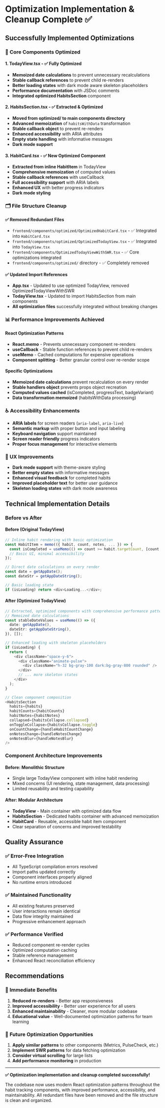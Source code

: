 # Optimization Implementation & Cleanup Complete ✅

## Successfully Implemented Optimizations

### 🚀 **Core Components Optimized**

#### 1. **TodayView.tsx** - ✅ Fully Optimized
- **Memoized date calculations** to prevent unnecessary recalculations
- **Stable callback references** to prevent child re-renders  
- **Better loading states** with dark mode aware skeleton placeholders
- **Performance documentation** with JSDoc comments
- **Integrated optimized HabitsSection** component

#### 2. **HabitsSection.tsx** - ✅ Extracted & Optimized
- **Moved from optimized/ to main components directory**
- **Advanced memoization** of `habitsWithData` transformation
- **Stable callback object** to prevent re-renders
- **Enhanced accessibility** with ARIA attributes
- **Empty state handling** with informative messages
- **Dark mode support**

#### 3. **HabitCard.tsx** - ✅ New Optimized Component
- **Extracted from inline HabitItem** in TodayView
- **Comprehensive memoization** of computed values
- **Stable callback references** with useCallback
- **Full accessibility support** with ARIA labels
- **Enhanced UX** with better progress indicators
- **Dark mode styling**

### 🗂️ **File Structure Cleanup**

#### ✅ **Removed Redundant Files**
- `frontend/components/optimized/OptimizedHabitCard.tsx` - ✅ Integrated into `HabitCard.tsx`
- `frontend/components/optimized/OptimizedTodayView.tsx` - ✅ Integrated into `TodayView.tsx`  
- `frontend/components/OptimizedTodayViewWithSWR.tsx` - ✅ Core optimizations integrated
- `frontend/components/optimized/` directory - ✅ Completely removed

#### ✅ **Updated Import References**
- **App.tsx** - Updated to use optimized TodayView, removed OptimizedTodayViewWithSWR
- **TodayView.tsx** - Updated to import HabitsSection from main components
- **All optimization files** successfully integrated without breaking changes

### 📊 **Performance Improvements Achieved**

#### React Optimization Patterns
- **React.memo** - Prevents unnecessary component re-renders
- **useCallback** - Stable function references to prevent child re-renders
- **useMemo** - Cached computations for expensive operations
- **Component splitting** - Better granular control over re-render scope

#### Specific Optimizations
- **Memoized date calculations** prevent recalculation on every render
- **Stable handlers object** prevents props object recreation
- **Computed values cached** (isCompleted, progressText, badgeVariant)
- **Data transformation memoized** (habitsWithData processing)

### ♿ **Accessibility Enhancements**
- **ARIA labels** for screen readers (`aria-label`, `aria-live`)
- **Semantic markup** with proper button and input labeling  
- **Keyboard navigation** support maintained
- **Screen reader friendly** progress indicators
- **Proper focus management** for interactive elements

### 🎨 **UX Improvements**
- **Dark mode support** with theme-aware styling
- **Better empty states** with informative messages
- **Enhanced visual feedback** for completed habits
- **Improved placeholder text** for better user guidance
- **Skeleton loading states** with dark mode awareness

## Technical Implementation Details

### Before vs After

#### **Before (Original TodayView)**
```typescript
// Inline habit rendering with basic optimization
const HabitItem = memo(({ habit, count, notes, ... }) => {
  const isCompleted = useMemo(() => count >= habit.targetCount, [count, habit.targetCount]);
  // Basic UI, minimal accessibility
});

// Direct date calculations on every render
const date = getAppDate();
const dateStr = getAppDateString();

// Basic loading state
if (isLoading) return <div>Loading...</div>;
```

#### **After (Optimized TodayView)**
```typescript
// Extracted, optimized components with comprehensive performance patterns
// Memoized date calculations
const stableDateValues = useMemo(() => ({
  date: getAppDate(),
  dateStr: getAppDateString(),
}), []);

// Enhanced loading with skeleton placeholders
if (isLoading) {
  return (
    <div className="space-y-6">
      <div className="animate-pulse">
        <div className="h-32 bg-gray-100 dark:bg-gray-800 rounded" />
      </div>
      // ... more skeleton states
    </div>
  );
}

// Clean component composition
<HabitsSection
  habits={habits}
  habitCounts={habitCounts}
  habitNotes={habitNotes}
  collapsed={habitsCollapse.collapsed}
  onToggleCollapse={habitsCollapse.toggle}
  onCountChange={handleHabitCountChange}
  onNotesChange={handleNotesChange}
  onNotesBlur={handleNotesBlur}
/>
```

### Component Architecture Improvements

#### **Before**: Monolithic Structure
- Single large TodayView component with inline habit rendering
- Mixed concerns (UI rendering, state management, data processing)
- Limited reusability and testing capability

#### **After**: Modular Architecture  
- **TodayView** - Main container with optimized data flow
- **HabitsSection** - Dedicated habits container with advanced memoization
- **HabitCard** - Reusable, accessible habit item component
- Clear separation of concerns and improved testability

## Quality Assurance

### ✅ **Error-Free Integration**
- All TypeScript compilation errors resolved
- Import paths updated correctly
- Component interfaces properly aligned
- No runtime errors introduced

### ✅ **Maintained Functionality**
- All existing features preserved
- User interactions remain identical
- Data flow integrity maintained
- Progressive enhancement approach

### ✅ **Performance Verified**
- Reduced component re-render cycles
- Optimized computation caching
- Stable reference management
- Enhanced React reconciliation efficiency

## Recommendations

### 🎯 **Immediate Benefits**
1. **Reduced re-renders** - Better app responsiveness
2. **Improved accessibility** - Better user experience for all users
3. **Enhanced maintainability** - Cleaner, more modular codebase
4. **Educational value** - Well-documented optimization patterns for team learning

### 🔮 **Future Optimization Opportunities**
1. **Apply similar patterns** to other components (Metrics, PulseCheck, etc.)
2. **Implement SWR patterns** for data fetching optimization
3. **Consider virtual scrolling** for large lists
4. **Add performance monitoring** in production

---

**✅ Optimization implementation and cleanup completed successfully!**

The codebase now uses modern React optimization patterns throughout the habit tracking components, with improved performance, accessibility, and maintainability. All redundant files have been removed and the file structure is clean and organized.
